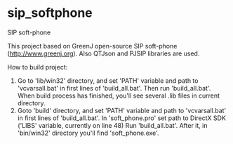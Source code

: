 sip_softphone
=============

SIP soft-phone

This project based on GreenJ open-source SIP soft-phone (http://www.greenj.org).
Also QTJson and PJSIP libraries are used.

How to build project:
1. Go to 'lib/win32' directory, and set 'PATH' variable and path to 'vcvarsall.bat' in first lines of 'build_all.bat'.
   Then run 'build_all.bat'. When build process has finished, you'll see several .lib files in current directory.
2. Goto 'build' directory, and set 'PATH' variable and path to 'vcvarsall.bat' in first lines of 'build_all.bat'.
   In 'soft_phone.pro' set path to DirectX SDK ('LIBS' variable, currently on line 48)
   Run 'build_all.bat'. After it, in 'bin/win32' directory you'll find 'soft_phone.exe'.
